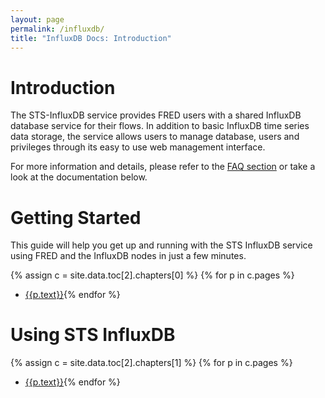 ```yaml
---
layout: page
permalink: /influxdb/
title: "InfluxDB Docs: Introduction"
---
```


# Introduction

The STS-InfluxDB service provides FRED users with a shared InfluxDB database service for their flows. In addition to basic InfluxDB time series data storage, the service allows users to manage database, users and privileges through its easy to use web management interface.

For more information and details, please refer to the [FAQ section](/influxdb/faq) or take a look at the documentation below.

# Getting Started

This guide will help you get up and running with the STS InfluxDB service using FRED and the InfluxDB nodes in just a few minutes.

{% assign c = site.data.toc[2].chapters[0] %}
{% for p in c.pages %}
- [{{p.text}}]({{p.url}}){% endfor %}

# Using STS InfluxDB

{% assign c = site.data.toc[2].chapters[1] %}
{% for p in c.pages %}
- [{{p.text}}]({{p.url}}){% endfor %}

